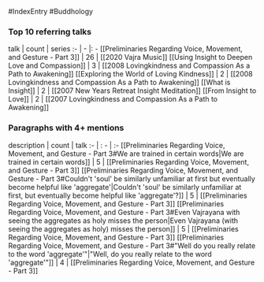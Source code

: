 #IndexEntry #Buddhology

### Top 10 referring talks
talk | count | series
:- | - |: -
[[Preliminaries Regarding Voice, Movement, and Gesture - Part 3]] | 26 | [[2020 Vajra Music]]
[[Using Insight to Deepen Love and Compassion]] | 3 | [[2008 Lovingkindness and Compassion As a Path to Awakening]]
[[Exploring the World of Loving Kindness]] | 2 | [[2008 Lovingkindness and Compassion As a Path to Awakening]]
[[What is Insight]] | 2 | [[2007 New Years Retreat Insight Meditation]]
[[From Insight to Love]] | 2 | [[2007 Lovingkindness and Compassion As a Path to Awakening]]

### Paragraphs with 4+ mentions
description | count | talk
:- | : - | :-
[[Preliminaries Regarding Voice, Movement, and Gesture - Part 3#We are trained in certain words\|We are trained in certain words]] | 5 | [[Preliminaries Regarding Voice, Movement, and Gesture - Part 3]]
[[Preliminaries Regarding Voice, Movement, and Gesture - Part 3#Couldn't 'soul' be similarly unfamiliar at first but eventually become helpful like 'aggregate'\|Couldn't 'soul' be similarly unfamiliar at first, but eventually become helpful like 'aggregate'?]] | 5 | [[Preliminaries Regarding Voice, Movement, and Gesture - Part 3]]
[[Preliminaries Regarding Voice, Movement, and Gesture - Part 3#Even Vajrayana with seeing the aggregates as holy misses the person\|Even Vajrayana (with seeing the aggregates as holy) misses the person]] | 5 | [[Preliminaries Regarding Voice, Movement, and Gesture - Part 3]]
[[Preliminaries Regarding Voice, Movement, and Gesture - Part 3#"Well do you really relate to the word 'aggregate'"\|"Well, do you really relate to the word 'aggregate'"]] | 4 | [[Preliminaries Regarding Voice, Movement, and Gesture - Part 3]]

